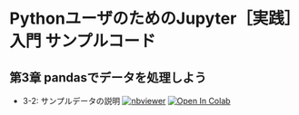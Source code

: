 # PythonユーザのためのJupyter［実践］入門 サンプルコード
 
## 第3章 pandasでデータを処理しよう

* 3-2: サンプルデータの説明 [![nbviewer](https://camo.githubusercontent.com/bfeb5472ee3df9b7c63ea3b260dc0c679be90b97/68747470733a2f2f696d672e736869656c64732e696f2f62616467652f72656e6465722d6e627669657765722d6f72616e67652e7376673f636f6c6f72423d66333736323626636f6c6f72413d346434643464)](https://nbviewer.jupyter.org/github/practical-jupyter/sample-code/blob/develop/notebooks/3-02.ipynb) [![Open In Colab](https://colab.research.google.com/assets/colab-badge.svg)](https://colab.research.google.com/github/practical-jupyter/sample-code/blob/develop/notebooks/3-02.ipynb)
